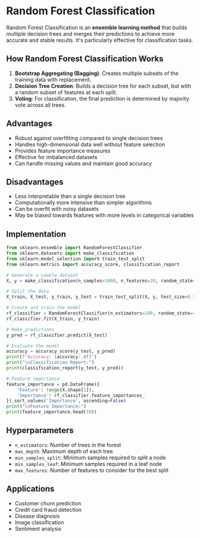 # Random Forest Classification

Random Forest Classification is an **ensemble learning method** that builds multiple decision trees and merges their predictions to achieve more accurate and stable results. It's particularly effective for classification tasks.

## How Random Forest Classification Works

1. **Bootstrap Aggregating (Bagging)**: Creates multiple subsets of the training data with replacement.
2. **Decision Tree Creation**: Builds a decision tree for each subset, but with a random subset of features at each split.
3. **Voting**: For classification, the final prediction is determined by majority vote across all trees.

## Advantages

- Robust against overfitting compared to single decision trees
- Handles high-dimensional data well without feature selection
- Provides feature importance measures
- Effective for imbalanced datasets
- Can handle missing values and maintain good accuracy

## Disadvantages

- Less interpretable than a single decision tree
- Computationally more intensive than simpler algorithms
- Can be overfit with noisy datasets
- May be biased towards features with more levels in categorical variables

## Implementation

```python
from sklearn.ensemble import RandomForestClassifier
from sklearn.datasets import make_classification
from sklearn.model_selection import train_test_split
from sklearn.metrics import accuracy_score, classification_report

# Generate a sample dataset
X, y = make_classification(n_samples=1000, n_features=20, random_state=42)

# Split the data
X_train, X_test, y_train, y_test = train_test_split(X, y, test_size=0.3, random_state=42)

# Create and train the model
rf_classifier = RandomForestClassifier(n_estimators=100, random_state=42)
rf_classifier.fit(X_train, y_train)

# Make predictions
y_pred = rf_classifier.predict(X_test)

# Evaluate the model
accuracy = accuracy_score(y_test, y_pred)
print(f"Accuracy: {accuracy:.4f}")
print("\nClassification Report:")
print(classification_report(y_test, y_pred))

# Feature importance
feature_importance = pd.DataFrame({
    'Feature': range(X.shape[1]),
    'Importance': rf_classifier.feature_importances_
}).sort_values('Importance', ascending=False)
print("\nFeature Importance:")
print(feature_importance.head(10))
```

## Hyperparameters

- `n_estimators`: Number of trees in the forest
- `max_depth`: Maximum depth of each tree
- `min_samples_split`: Minimum samples required to split a node
- `min_samples_leaf`: Minimum samples required in a leaf node
- `max_features`: Number of features to consider for the best split

## Applications

- Customer churn prediction
- Credit card fraud detection
- Disease diagnosis
- Image classification
- Sentiment analysis
